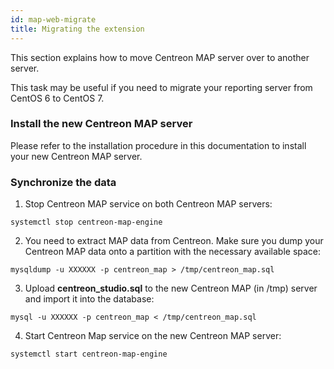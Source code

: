```yaml
---
id: map-web-migrate
title: Migrating the extension
---
```


This section explains how to move Centreon MAP server over to another server.

This task may be useful if you need to migrate your reporting server from
CentOS 6 to CentOS 7.

### Install the new Centreon MAP server

Please refer to the installation procedure in this documentation to install your new Centreon MAP server.

### Synchronize the data

  1. Stop Centreon MAP service on both Centreon MAP servers:
  
  ```shell
  systemctl stop centreon-map-engine
  ```

2. You need to extract MAP data from Centreon. Make sure you dump your Centreon MAP data onto a partition with the necessary available space:

  ```shell
  mysqldump -u XXXXXX -p centreon_map > /tmp/centreon_map.sql
  ```

3. Upload **centreon_studio.sql** to the new Centreon MAP (in /tmp) server and import it into the database:

  ```shell
  mysql -u XXXXXX -p centreon_map < /tmp/centreon_map.sql
  ```

4. Start Centreon Map service on the new Centreon MAP server:

  ```shell
  systemctl start centreon-map-engine
  ```

